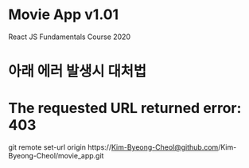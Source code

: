 # Movie App v1.01

React JS Fundamentals Course 2020

# 아래 에러 발생시 대처법
# The requested URL returned error: 403
git remote set-url origin https://Kim-Byeong-Cheol@github.com/Kim-Byeong-Cheol/movie_app.git
